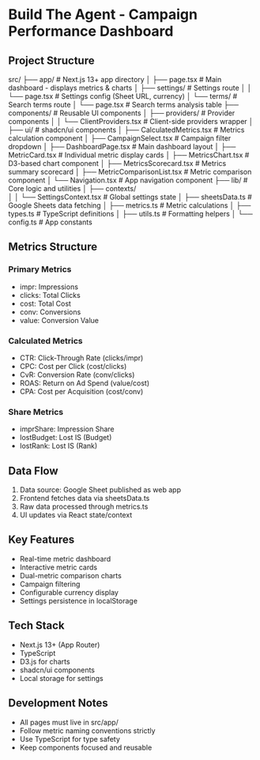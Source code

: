 # Build The Agent - Campaign Performance Dashboard

## Project Structure

src/
├── app/                    # Next.js 13+ app directory
│   ├── page.tsx           # Main dashboard - displays metrics & charts
│   ├── settings/          # Settings route
│   │   └── page.tsx       # Settings config (Sheet URL, currency)
│   └── terms/             # Search terms route
│       └── page.tsx       # Search terms analysis table
├── components/            # Reusable UI components
│   ├── providers/         # Provider components
│   │   └── ClientProviders.tsx  # Client-side providers wrapper
│   ├── ui/                # shadcn/ui components
│   ├── CalculatedMetrics.tsx  # Metrics calculation component
│   ├── CampaignSelect.tsx  # Campaign filter dropdown
│   ├── DashboardPage.tsx  # Main dashboard layout
│   ├── MetricCard.tsx     # Individual metric display cards
│   ├── MetricsChart.tsx   # D3-based chart component
│   ├── MetricsScorecard.tsx  # Metrics summary scorecard
│   ├── MetricComparisonList.tsx  # Metric comparison component
│   └── Navigation.tsx     # App navigation component
├── lib/                   # Core logic and utilities
│   ├── contexts/         
│   │   └── SettingsContext.tsx  # Global settings state
│   ├── sheetsData.ts     # Google Sheets data fetching
│   ├── metrics.ts        # Metric calculations
│   ├── types.ts          # TypeScript definitions
│   ├── utils.ts          # Formatting helpers
│   └── config.ts         # App constants

## Metrics Structure

### Primary Metrics
- impr: Impressions
- clicks: Total Clicks
- cost: Total Cost
- conv: Conversions
- value: Conversion Value

### Calculated Metrics
- CTR: Click-Through Rate (clicks/impr)
- CPC: Cost per Click (cost/clicks)
- CvR: Conversion Rate (conv/clicks)
- ROAS: Return on Ad Spend (value/cost)
- CPA: Cost per Acquisition (cost/conv)

### Share Metrics
- imprShare: Impression Share
- lostBudget: Lost IS (Budget)
- lostRank: Lost IS (Rank)

## Data Flow
1. Data source: Google Sheet published as web app
2. Frontend fetches data via sheetsData.ts
3. Raw data processed through metrics.ts
4. UI updates via React state/context

## Key Features
- Real-time metric dashboard
- Interactive metric cards
- Dual-metric comparison charts
- Campaign filtering
- Configurable currency display
- Settings persistence in localStorage

## Tech Stack
- Next.js 13+ (App Router)
- TypeScript
- D3.js for charts
- shadcn/ui components
- Local storage for settings

## Development Notes
- All pages must live in src/app/
- Follow metric naming conventions strictly
- Use TypeScript for type safety
- Keep components focused and reusable
